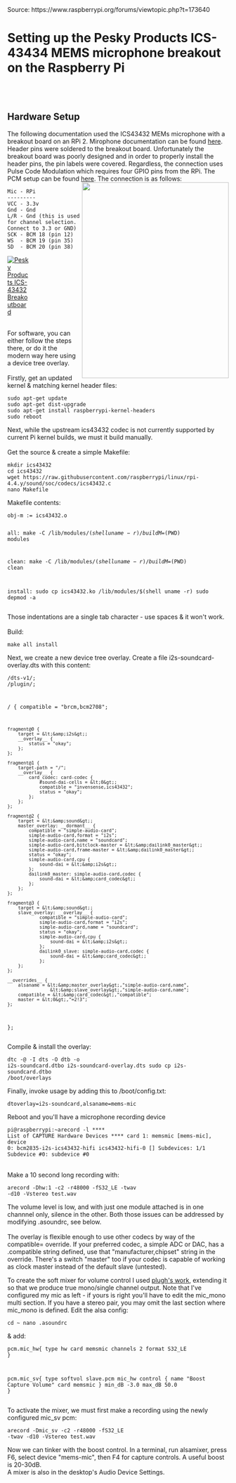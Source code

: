 <html><head></head><body>Source: https://www.raspberrypi.org/forums/viewtopic.php?t=173640
<div class="content">
<h1>Setting up the Pesky Products ICS-43434 MEMS microphone breakout on the Raspberry Pi</h1><br><br>
<h2>Hardware Setup</h2>
<p>The following documentation used the ICS43432 MEMs microphone with a breakout board on an RPi 2.  Mirophone documentation can be found <a href="https://www.embeddedmasters.com/datasheets/embedded/EMMIC-ICS43432-DS.pdf">here</a>.  Header pins were soldered to the breakout board.  Unfortunately the breakout board was poorly designed and in order to properly install the header pins, the pin labels were covered.  Regardless, the connection uses Pulse Code Modulation which requires four GPIO pins from the RPi.  The PCM setup can be found <a href="https://pinout.xyz/pinout/pcm">here</a>.  The connection is as follows:
<a href="https://raw.githubusercontent.com/nejohnson2/rpi-i2s/master/rpi-pins.png" target="_blank"><img src="https://raw.githubusercontent.com/nejohnson2/rpi-i2s/master/rpi-pins.png" align="right" width="334" height="446" style="max-width:100%;"></a></p>
<pre><code>Mic - RPi
---------
VCC - 3.3v
Gnd - Gnd
L/R - Gnd (this is used for channel selection. Connect to 3.3 or GND)
SCK - BCM 18 (pin 12)
WS  - BCM 19 (pin 35)
SD  - BCM 20 (pin 38)
</code></pre>
<p><a href="https://www.tindie.com/products/onehorse/ics43434-i2s-digital-microphone/" target="_blank"><img src="https://cdn.tindiemedia.com/images/resize/zAeH834QzxKpn1sKrsz0R3rg4bw=/900x600/smart/44691/products/2017-07-15T04%3A32%3A01.633Z-ICS43434.top.jpg" alt="Pesky Products ICS-43432 Breakoutboard" style="max-width:10%;"></a></p>
<br>
For software, you can either follow the steps there, or do it the modern way here using a device tree overlay.<br>
<br>
Firstly, get an updated kernel &amp; matching kernel header files:<pre><code>sudo apt-get update
sudo apt-get dist-upgrade
sudo apt-get install raspberrypi-kernel-headers
sudo reboot
</code></pre></div>
Next, while the upstream ics43432 codec is not currently supported by current Pi kernel builds, we must it build manually.<br>
<br>
Get the source &amp; create a simple Makefile:<pre><code>mkdir ics43432
cd ics43432
wget https://raw.githubusercontent.com/raspberrypi/linux/rpi-4.4.y/sound/soc/codecs/ics43432.c
nano Makefile</code></pre></div>
Makefile contents:<pre><code>obj-m := ics43432.o

all:
	make -C /lib/modules/$(shell uname -r)/build M=$(PWD) modules

clean:
	make -C /lib/modules/$(shell uname -r)/build M=$(PWD) clean

install:
	sudo cp ics43432.ko /lib/modules/$(shell uname -r)
	sudo depmod -a
</code></pre></div>Those indentations are a single tab character - use spaces &amp; it won't work.<br>
<br>
Build:<pre><code>make all install</code></pre></div>

Next, we create a new device tree overlay. Create a file i2s-soundcard-overlay.dts with this content:<pre><code>/dts-v1/;
/plugin/;

/ {
    compatible = "brcm,bcm2708";

    fragment@0 {
        target = &lt;&amp;i2s&gt;;
        __overlay__ {
            status = "okay";
        };
    };

    fragment@1 {
        target-path = "/";
        __overlay__ {
            card_codec: card-codec {
                #sound-dai-cells = &lt;0&gt;;
                compatible = "invensense,ics43432";
                status = "okay";
            };
        };
    };

    fragment@2 {
        target = &lt;&amp;sound&gt;;
        master_overlay: __dormant__ {
            compatible = "simple-audio-card";
            simple-audio-card,format = "i2s";
            simple-audio-card,name = "soundcard";
            simple-audio-card,bitclock-master = &lt;&amp;dailink0_master&gt;;
            simple-audio-card,frame-master = &lt;&amp;dailink0_master&gt;;
            status = "okay";
            simple-audio-card,cpu {
                sound-dai = &lt;&amp;i2s&gt;;
            };
            dailink0_master: simple-audio-card,codec {
                sound-dai = &lt;&amp;card_codec&gt;;
            };
        };
    };

    fragment@3 {
        target = &lt;&amp;sound&gt;;
        slave_overlay: __overlay__ {
                compatible = "simple-audio-card";
                simple-audio-card,format = "i2s";
                simple-audio-card,name = "soundcard";
                status = "okay";
                simple-audio-card,cpu {
                    sound-dai = &lt;&amp;i2s&gt;;
                };
                dailink0_slave: simple-audio-card,codec {
                    sound-dai = &lt;&amp;card_codec&gt;;
                };
        };
    };

    __overrides__ {
        alsaname = &lt;&amp;master_overlay&gt;,"simple-audio-card,name",
                    &lt;&amp;slave_overlay&gt;,"simple-audio-card,name";
        compatible = &lt;&amp;card_codec&gt;,"compatible";
        master = &lt;0&gt;,"=2!3";
    };
};
</code></pre></div>

Compile &amp; install the overlay:<pre><code>dtc -@ -I dts -O dtb -o i2s-soundcard.dtbo i2s-soundcard-overlay.dts
sudo cp i2s-soundcard.dtbo /boot/overlays</code></pre></div>

Finally, invoke usage by adding this to /boot/config.txt:<pre><code>dtoverlay=i2s-soundcard,alsaname=mems-mic</code></pre></div>

Reboot and you'll have a microphone recording device<div class="codebox"><p><pre><code>pi@raspberrypi:~arecord -l
**** List of CAPTURE Hardware Devices ****
card 1: memsmic [mems-mic], device 0: bcm2835-i2s-ics43432-hifi ics43432-hifi-0 []
  Subdevices: 1/1
  Subdevice #0: subdevice #0</code></pre></div>
  <br>
Make a 10 second long recording with:<br><pre><code>arecord -Dhw:1 -c2 -r48000 -fS32_LE -twav -d10 -Vstereo test.wav</code></pre></div>

The volume level is low, and with just one module attached is in one channnel only, silence in the other. Both those issues can be addressed by modifying .asoundrc, see below.<br>
<br>
The overlay is flexible enough to use other codecs by way of the compatible= override. If your preferred codec, a simple ADC or DAC, has a .compatible string defined, use that "manufacturer,chipset" string in the override. There's a switch "master" too if your codec is capable of working as clock master instead of the default slave (untested).</div>


To create the soft mixer for volume control I used <a href="https://www.raspberrypi.org/forums/viewtopic.php?f=38&amp;t=85845" class="postlink">plugh's work</a>, extending it so that we produce true mono/single channel output. Note that I've configured my mic as left - if yours is right you'll have to edit the mic_mono multi section. If you have a stereo pair, you may omit the last section where mic_mono is defined. Edit the alsa config:<pre><code>cd ~
nano .asoundrc</code></pre></div>&amp; add:<pre><code>pcm.mic_hw{
        type hw
        card memsmic
        channels 2
        format S32_LE
}

pcm.mic_sv{
        type softvol
        slave.pcm mic_hw
        control {
                name "Boost Capture Volume"
                card memsmic
        }
        min_dB -3.0
        max_dB 50.0
}</code></pre></div>

To activate the mixer, we must first make a recording using the newly configured mic_sv pcm:<pre><code>arecord -Dmic_sv -c2 -r48000 -fS32_LE -twav -d10 -Vstereo test.wav</code></pre></div>
Now we can tinker with the boost control. In a terminal, run alsamixer, press F6, select device "mems-mic", then F4 for capture controls. A useful boost is 20-30dB.<br>
A mixer is also in the desktop's Audio Device Settings.<br>
</body></html>
